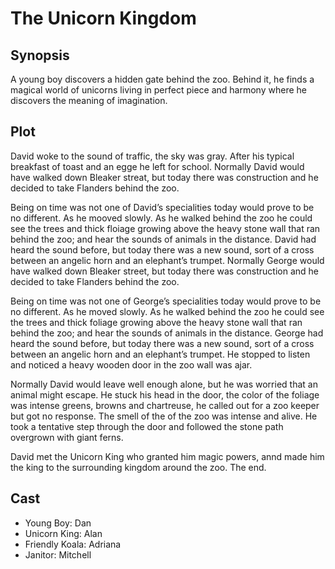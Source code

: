 # The Unicorn Kingdom

## Synopsis

A young boy discovers a hidden gate behind the zoo.
Behind it, he finds a magical world of unicorns living in perfect piece and harmony where he discovers the meaning of imagination.

## Plot

David woke to the sound of traffic, the sky was gray.
After his typical breakfast of toast and an egge he left for school.
Normally David would have walked down Bleaker streat, but today there was construction and he decided to take Flanders behind the zoo.

Being on time was not one of David’s specialities today would prove to be no different.
As he mooved slowly.
As he walked behind the zoo he could see the trees and thick floiage growing above the heavy stone wall that ran behind the zoo; and hear the sounds of animals in the distance.
David had heard the sound before, but today there was a new sound, sort of a cross between an angelic horn and an elephant’s trumpet.
Normally George would have walked down Bleaker street, but today there was construction and he decided to take Flanders behind the zoo.

Being on time was not one of George’s specialities today would prove to be no different.
As he moved slowly.
As he walked behind the zoo he could see the trees and thick foliage growing above the heavy stone wall that ran behind the zoo; and hear the sounds of animals in the distance.
George had heard the sound before, but today there was a new sound, sort of a cross between an angelic horn and an elephant’s trumpet.
He stopped to listen and noticed a heavy wooden door in the zoo wall was ajar.

Normally David would leave well enough alone, but he was worried that an animal might escape.
He stuck his head in the door, the color of the foliage was intense greens, browns and chartreuse, he called out for a zoo keeper but got no response.
The smell of the of the zoo was intense and alive.
He took a tentative step through the door and followed the stone path overgrown with giant ferns.

David met the Unicorn King who granted him magic powers, annd made him the king to the surrounding kingdom around the zoo.
The end.

## Cast

* Young Boy: Dan
* Unicorn King: Alan
* Friendly Koala: Adriana
* Janitor: Mitchell

